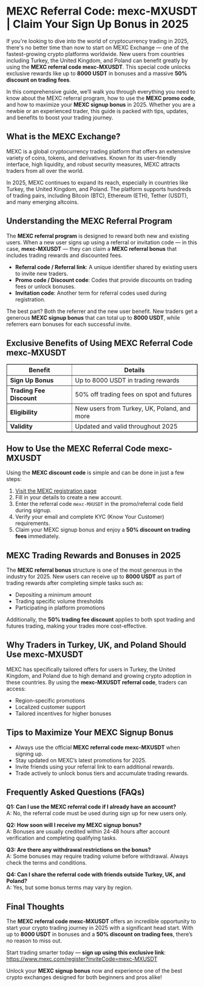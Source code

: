 <h1>MEXC Referral Code: mexc-MXUSDT | Claim Your Sign Up Bonus in 2025</h1>
<p>If you're looking to dive into the world of cryptocurrency trading in 2025, there's no better time than now to start on MEXC Exchange — one of the fastest-growing crypto platforms worldwide. New users from countries including Turkey, the United Kingdom, and Poland can benefit greatly by using the <strong>MEXC referral code mexc-MXUSDT</strong>. This special code unlocks exclusive rewards like up to <strong>8000 USDT</strong> in bonuses and a massive <strong>50% discount on trading fees</strong>.</p>
<p>In this comprehensive guide, we’ll walk you through everything you need to know about the MEXC referral program, how to use the <strong>MEXC promo code</strong>, and how to maximize your <strong>MEXC signup bonus</strong> in 2025. Whether you are a newbie or an experienced trader, this guide is packed with tips, updates, and benefits to boost your trading journey.</p>
<h2>What is the MEXC Exchange?</h2>
<p>MEXC is a global cryptocurrency trading platform that offers an extensive variety of coins, tokens, and derivatives. Known for its user-friendly interface, high liquidity, and robust security measures, MEXC attracts traders from all over the world.</p>
<p>In 2025, MEXC continues to expand its reach, especially in countries like Turkey, the United Kingdom, and Poland. The platform supports hundreds of trading pairs, including Bitcoin (BTC), Ethereum (ETH), Tether (USDT), and many emerging altcoins.</p>
<h2>Understanding the MEXC Referral Program</h2>
<p>The <strong>MEXC referral program</strong> is designed to reward both new and existing users. When a new user signs up using a referral or invitation code — in this case, <strong>mexc-MXUSDT</strong> — they can claim a <strong>MEXC referral bonus</strong> that includes trading rewards and discounted fees.</p>
<ul>
<li><strong>Referral code / Referral link</strong>: A unique identifier shared by existing users to invite new traders.</li>
<li><strong>Promo code / Discount code</strong>: Codes that provide discounts on trading fees or unlock bonuses.</li>
<li><strong>Invitation code</strong>: Another term for referral codes used during registration.</li>
</ul>
<p>The best part? Both the referrer and the new user benefit. New traders get a generous <strong>MEXC signup bonus</strong> that can total up to <strong>8000 USDT</strong>, while referrers earn bonuses for each successful invite.</p>
<h2>Exclusive Benefits of Using MEXC Referral Code mexc-MXUSDT</h2>
<table border="1" cellspacing="0" cellpadding="5">
<tr>
<th>Benefit</th>
<th>Details</th>
</tr>
<tr>
<td><strong>Sign Up Bonus</strong></td>
<td>Up to 8000 USDT in trading rewards</td>
</tr>
<tr>
<td><strong>Trading Fee Discount</strong></td>
<td>50% off trading fees on spot and futures</td>
</tr>
<tr>
<td><strong>Eligibility</strong></td>
<td>New users from Turkey, UK, Poland, and more</td>
</tr>
<tr>
<td><strong>Validity</strong></td>
<td>Updated and valid throughout 2025</td>
</tr>
</table>
<h2>How to Use the MEXC Referral Code mexc-MXUSDT</h2>
<p>Using the <strong>MEXC discount code</strong> is simple and can be done in just a few steps:</p>
<ol>
<li><a href="https://www.mexc.com/register?inviteCode=mexc-MXUSDT" target="_blank" rel="noopener noreferrer">Visit the MEXC registration page</a></li>
<li>Fill in your details to create a new account.</li>
<li>Enter the referral code <code>mexc-MXUSDT</code> in the promo/referral code field during signup.</li>
<li>Verify your email and complete KYC (Know Your Customer) requirements.</li>
<li>Claim your MEXC signup bonus and enjoy a <strong>50% discount on trading fees</strong> immediately.</li>
</ol>
<h2>MEXC Trading Rewards and Bonuses in 2025</h2>
<p>The <strong>MEXC referral bonus</strong> structure is one of the most generous in the industry for 2025. New users can receive up to <strong>8000 USDT</strong> as part of trading rewards after completing simple tasks such as:</p>
<ul>
<li>Depositing a minimum amount</li>
<li>Trading specific volume thresholds</li>
<li>Participating in platform promotions</li>
</ul>
<p>Additionally, the <strong>50% trading fee discount</strong> applies to both spot trading and futures trading, making your trades more cost-effective.</p>
<h2>Why Traders in Turkey, UK, and Poland Should Use mexc-MXUSDT</h2>
<p>MEXC has specifically tailored offers for users in Turkey, the United Kingdom, and Poland due to high demand and growing crypto adoption in these countries. By using the <strong>mexc-MXUSDT referral code</strong>, traders can access:</p>
<ul>
<li>Region-specific promotions</li>
<li>Localized customer support</li>
<li>Tailored incentives for higher bonuses</li>
</ul>
<h2>Tips to Maximize Your MEXC Signup Bonus</h2>
<ul>
<li>Always use the official <strong>MEXC referral code mexc-MXUSDT</strong> when signing up.</li>
<li>Stay updated on MEXC’s latest promotions for 2025.</li>
<li>Invite friends using your referral link to earn additional rewards.</li>
<li>Trade actively to unlock bonus tiers and accumulate trading rewards.</li>
</ul>
<h2>Frequently Asked Questions (FAQs)</h2>
<p><strong>Q1: Can I use the MEXC referral code if I already have an account?</strong><br />A: No, the referral code must be used during sign up for new users only.</p>
<p><strong>Q2: How soon will I receive my MEXC signup bonus?</strong><br />A: Bonuses are usually credited within 24-48 hours after account verification and completing qualifying tasks.</p>
<p><strong>Q3: Are there any withdrawal restrictions on the bonus?</strong><br />A: Some bonuses may require trading volume before withdrawal. Always check the terms and conditions.</p>
<p><strong>Q4: Can I share the referral code with friends outside Turkey, UK, and Poland?</strong><br />A: Yes, but some bonus terms may vary by region.</p>
<h2>Final Thoughts</h2>
<p>The <strong>MEXC referral code mexc-MXUSDT</strong> offers an incredible opportunity to start your crypto trading journey in 2025 with a significant head start. With up to <strong>8000 USDT</strong> in bonuses and a <strong>50% discount on trading fees</strong>, there’s no reason to miss out.</p>
<p>Start trading smarter today — <strong>sign up using this exclusive link</strong>:<br />
<a href="https://www.mexc.com/register?inviteCode=mexc-MXUSDT" target="_blank" rel="noopener noreferrer">https://www.mexc.com/register?inviteCode=mexc-MXUSDT</a></p>
<p>Unlock your <strong>MEXC signup bonus</strong> now and experience one of the best crypto exchanges designed for both beginners and pros alike!</p>
</body>
</html>

